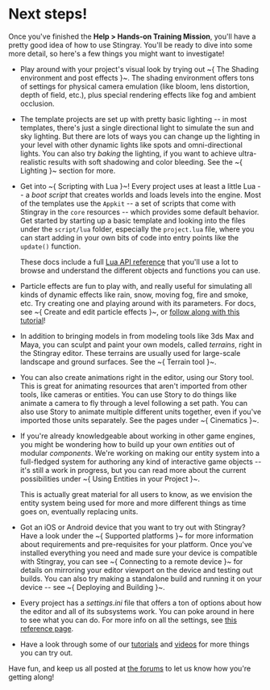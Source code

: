 # Next steps!

Once you've finished the **Help > Hands-on Training Mission**, you'll have a pretty good idea of how to use Stingray. You'll be ready to dive into some more detail, so here's a few things you might want to investigate!

-	Play around with your project's visual look by trying out ~{ The Shading environment and post effects }~. The shading environment offers tons of settings for physical camera emulation (like bloom, lens distortion, depth of field, etc.), plus special rendering effects like fog and ambient occlusion.

-	The template projects are set up with pretty basic lighting -- in most templates, there's just a single directional light to simulate the sun and sky lighting. But there are lots of ways you can change up the lighting in your level with other dynamic lights like spots and omni-directional lights. You can also try *baking* the lighting, if you want to achieve ultra-realistic results with soft shadowing and color bleeding. See the ~{ Lighting }~ section for more.

-	Get into ~{ Scripting with Lua }~! Every project uses at least a little Lua -- a *boot script* that creates worlds and loads levels into the engine. Most of the templates use the `Appkit` -- a set of scripts that come with Stingray in the `core` resources -- which provides some default behavior. Get started by starting up a basic template and looking into the files under the `script/lua` folder, especially the `project.lua` file, where you can start adding in your own bits of code into entry points like the `update()` function.

	These docs include a full [Lua API reference](../../lua_ref/index.html) that you'll use a lot to browse and understand the different objects and functions you can use.

-	Particle effects are fun to play with, and really useful for simulating all kinds of dynamic effects like rain, snow, moving fog, fire and smoke, etc. Try creating one and playing around with its parameters. For docs, see ~{ Create and edit particle effects }~, or [follow along with this tutorial](http://area.autodesk.com/learning/creating-particle-effects-in-stingray)!

-	In addition to bringing models in from modeling tools like 3ds Max and Maya, you can sculpt and paint your own models, called *terrains*, right in the Stingray editor. These terrains are usually used for large-scale landscape and ground surfaces. See the ~{ Terrain tool }~.

-	You can also create animations right in the editor, using our Story tool. This is great for animating resources that aren't imported from other tools, like cameras or entities. You can use Story to do things like animate a camera to fly through a level following a set path. You can also use Story to animate multiple different units together, even if you've imported those units separately. See the pages under ~{ Cinematics }~.

-	If you're already knowledgeable about working in other game engines, you might be wondering how to build up your own *entities* out of modular *components*. We're working on making our entity system into a full-fledged system for authoring any kind of interactive game objects -- it's still a work in progress, but you can read more about the current possibilities under ~{ Using Entities in your Project }~.

	This is actually great material for all users to know, as we envision the entity system being used for more and more different things as time goes on, eventually replacing units.

-	Got an iOS or Android device that you want to try out with Stingray? Have a look under the ~{ Supported platforms }~ for more information about requirements and pre-requisites for your platform. Once you've installed everything you need and made sure your device is compatible with Stingray, you can see ~{ Connecting to a remote device }~ for details on mirroring your editor viewport on the device and testing out builds. You can also try making a standalone build and running it on your device -- see ~{ Deploying and Building }~.

-	Every project has a *settings.ini* file that offers a ton of options about how the editor and all of its subsystems work. You can poke around in here to see what you can do. For more info on all the settings, see [this reference page](../reference/engine_settings.html).

-	Have a look through some of our [tutorials](../../tutorial_link/tutorials_on_area.html) and [videos](https://www.youtube.com/user/autodeskgameshowtos/videos) for more things you can try out.

Have fun, and keep us all posted at [the forums](http://forums.autodesk.com/t5/stingray-forum/bd-p/800) to let us know how you're getting along!
